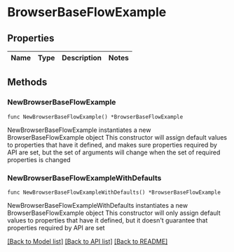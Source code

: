 # BrowserBaseFlowExample

## Properties

Name | Type | Description | Notes
------------ | ------------- | ------------- | -------------

## Methods

### NewBrowserBaseFlowExample

`func NewBrowserBaseFlowExample() *BrowserBaseFlowExample`

NewBrowserBaseFlowExample instantiates a new BrowserBaseFlowExample object
This constructor will assign default values to properties that have it defined,
and makes sure properties required by API are set, but the set of arguments
will change when the set of required properties is changed

### NewBrowserBaseFlowExampleWithDefaults

`func NewBrowserBaseFlowExampleWithDefaults() *BrowserBaseFlowExample`

NewBrowserBaseFlowExampleWithDefaults instantiates a new BrowserBaseFlowExample object
This constructor will only assign default values to properties that have it defined,
but it doesn't guarantee that properties required by API are set


[[Back to Model list]](../README.md#documentation-for-models) [[Back to API list]](../README.md#documentation-for-api-endpoints) [[Back to README]](../README.md)


